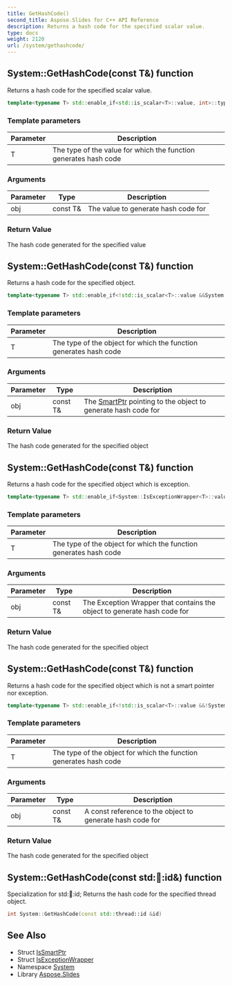 ```yaml
---
title: GetHashCode()
second_title: Aspose.Slides for C++ API Reference
description: Returns a hash code for the specified scalar value.
type: docs
weight: 2120
url: /system/gethashcode/
---
```

## System::GetHashCode(const T\&) function


Returns a hash code for the specified scalar value.

```cpp
template<typename T> std::enable_if<std::is_scalar<T>::value, int>::type System::GetHashCode(const T &obj)
```


### Template parameters

| Parameter | Description |
| --- | --- |
| T | The type of the value for which the function generates hash code |

### Arguments

| Parameter | Type | Description |
| --- | --- | --- |
| obj | const T\& | The value to generate hash code for |

### Return Value

The hash code generated for the specified value

## System::GetHashCode(const T\&) function


Returns a hash code for the specified object.

```cpp
template<typename T> std::enable_if<!std::is_scalar<T>::value &&System::IsSmartPtr<T>::value, int>::type System::GetHashCode(const T &obj)
```


### Template parameters

| Parameter | Description |
| --- | --- |
| T | The type of the object for which the function generates hash code |

### Arguments

| Parameter | Type | Description |
| --- | --- | --- |
| obj | const T\& | The [SmartPtr](../smartptr/) pointing to the object to generate hash code for |

### Return Value

The hash code generated for the specified object

## System::GetHashCode(const T\&) function


Returns a hash code for the specified object which is exception.

```cpp
template<typename T> std::enable_if<System::IsExceptionWrapper<T>::value, int>::type System::GetHashCode(const T &obj)
```


### Template parameters

| Parameter | Description |
| --- | --- |
| T | The type of the object for which the function generates hash code |

### Arguments

| Parameter | Type | Description |
| --- | --- | --- |
| obj | const T\& | The Exception Wrapper that contains the object to generate hash code for |

### Return Value

The hash code generated for the specified object

## System::GetHashCode(const T\&) function


Returns a hash code for the specified object which is not a smart pointer nor exception.

```cpp
template<typename T> std::enable_if<!std::is_scalar<T>::value &&!System::IsSmartPtr<T>::value &&!System::IsExceptionWrapper<T>::value, int>::type System::GetHashCode(const T &obj)
```


### Template parameters

| Parameter | Description |
| --- | --- |
| T | The type of the object for which the function generates hash code |

### Arguments

| Parameter | Type | Description |
| --- | --- | --- |
| obj | const T\& | A const reference to the object to generate hash code for |

### Return Value

The hash code generated for the specified object

## System::GetHashCode(const std::thread::id\&) function


Specialization for std::thread::id; Returns the hash code for the specified thread object.

```cpp
int System::GetHashCode(const std::thread::id &id)
```

## See Also

* Struct [IsSmartPtr](../issmartptr/)
* Struct [IsExceptionWrapper](../isexceptionwrapper/)
* Namespace [System](../)
* Library [Aspose.Slides](../../)
